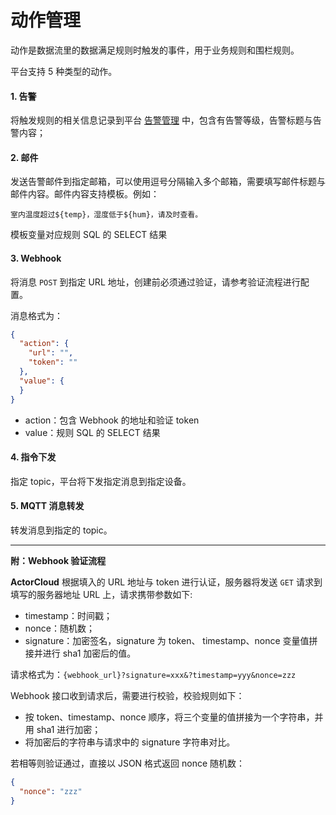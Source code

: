 # 动作管理

动作是数据流里的数据满足规则时触发的事件，用于业务规则和围栏规则。

平台支持 5 种类型的动作。

#### 1. 告警

将触发规则的相关信息记录到平台 [告警管理](/alert/alert.md) 中，包含有告警等级，告警标题与告警内容；

#### 2. 邮件

发送告警邮件到指定邮箱，可以使用逗号分隔输入多个邮箱，需要填写邮件标题与邮件内容。邮件内容支持模板。例如：

```
室内温度超过${temp}，湿度低于${hum}，请及时查看。
```
模板变量对应规则 SQL 的 SELECT 结果

#### 3. Webhook

将消息 `POST` 到指定 URL 地址，创建前必须通过验证，请参考验证流程进行配置。

消息格式为：

```json
{
  "action": {
    "url": "",
    "token": ""
  },
  "value": {
  }
}
```

- action：包含 Webhook 的地址和验证 token
- value：规则 SQL 的 SELECT 结果

#### 4. 指令下发

指定 topic，平台将下发指定消息到指定设备。

#### 5. MQTT 消息转发

转发消息到指定的 topic。

---

**附：Webhook 验证流程**

**ActorCloud** 根据填入的 URL 地址与 token 进行认证，服务器将发送 `GET` 请求到填写的服务器地址 URL 上，请求携带参数如下:
- timestamp：时间戳；
- nonce：随机数；
- signature：加密签名，signature 为 token、 timestamp、nonce 变量值拼接并进行 sha1 加密后的值。

请求格式为：`{webhook_url}?signature=xxx&?timestamp=yyy&nonce=zzz`

Webhook 接口收到请求后，需要进行校验，校验规则如下：

- 按 token、timestamp、nonce 顺序，将三个变量的值拼接为一个字符串，并用 sha1 进行加密；
- 将加密后的字符串与请求中的 signature 字符串对比。

若相等则验证通过，直接以 JSON 格式返回 nonce 随机数：

```json
{
  "nonce": "zzz"
}
```
